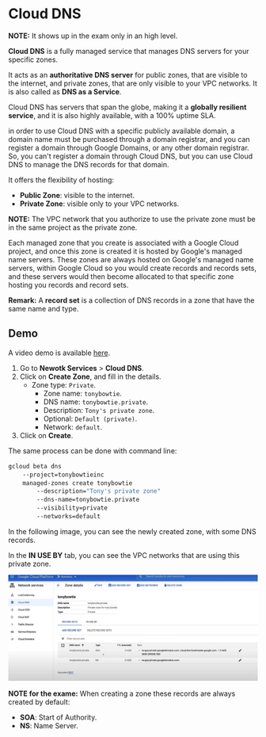 # Cloud DNS

**NOTE:** It shows up in the exam only in an high level.

**Cloud DNS** is a fully managed service that manages DNS servers for your specific zones.

It acts as an **authoritative DNS server** for public zones, that are visible to the internet, and private zones, that are only visible to your VPC networks. It is also called as **DNS as a Service**.

Cloud DNS has servers that span the globe, making it a **globally resilient service**, and it is also highly available, with a 100% uptime SLA.

in order to use Cloud DNS with a specific publicly available domain, a domain name must be purchased through a domain registrar, and you can register a domain through Google Domains, or any other domain registrar. So, you can't register a domain through Cloud DNS, but you can use Cloud DNS to manage the DNS records for that domain.

It offers the flexibility of hosting:

- **Public Zone**: visible to the internet.
- **Private Zone**: visible only to your VPC networks.

**NOTE:** The VPC network that you authorize to use the private zone must be in the same project as the private zone.

Each managed zone that you create is associated with a Google Cloud project, and once this zone is created it is hosted by Google's managed name servers. These zones are always hosted on Google's managed name servers, within Google Cloud so you would create records and records sets, and these servers would then become allocated to that specific zone hosting you records and record sets.

**Remark:** A **record set** is a collection of DNS records in a zone that have the same name and type.

## Demo

A video demo is available [here](https://youtu.be/jpno8FSqpc8?si=V_4Nc0V9y0RXIOEE&t=35004).

1. Go to **Newotk Services** > **Cloud DNS**.
2. Click on **Create Zone**, and fill in the details.
   - Zone type: `Private`.
     - Zone name: `tonybowtie`.
     - DNS name: `tonybowtie.private`.
     - Description: `Tony's private zone`.
     - Optional: `Default (private)`.
     - Network: `default`.
3. Click on **Create**.

The same process can be done with command line:

```bash
gcloud beta dns 
    --project=tonybowtieinc 
    managed-zones create tonybowtie 
        --description="Tony's private zone"
        --dns-name=tonybowtie.private
        --visibility=private
        --networks=default 
```

In the following image, you can see the newly created zone, with some DNS records.

In the **IN USE BY** tab, you can see the VPC networks that are using this private zone.

![Cloud DNS GCP Console](images/14_Cloud_DNS_01.png)

**NOTE for the exame:** When creating a zone these records are always created by default:

- **SOA**: Start of Authority.
- **NS**: Name Server.

